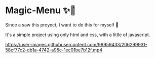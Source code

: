 # Magic-Menu ✨🔮

Since a saw this proyect, I want to do this for myself 💪
</br>

It's a simple project using only html and css, with a little of javascript. 
</br>

https://user-images.githubusercontent.com/98959433/206299931-58cf77c2-db1a-4742-a95c-1ec01be7b12f.mp4
